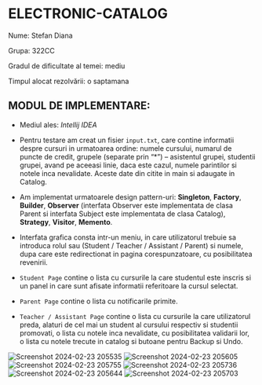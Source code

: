 # ELECTRONIC-CATALOG

Nume: Stefan Diana

Grupa: 322CC

Gradul de dificultate al temei: mediu

Timpul alocat rezolvării: o saptamana

## MODUL DE IMPLEMENTARE: 

* Mediul ales: *Intellij IDEA*

* Pentru testare am creat un fisier `input.txt`, care contine informatii despre cursuri in urmatoarea ordine: numele cursului, numarul de puncte de credit, grupele (separate prin “*”) – asistentul grupei, studentii grupei, avand pe aceeasi linie, daca este cazul, numele parintilor si notele inca nevalidate. Aceste date din citite in main si adaugate in Catalog.

* Am implementat urmatoarele design pattern-uri: **Singleton**, **Factory**, **Builder**, **Observer** (interfata Observer este implementata de clasa Parent si interfata Subject este implementata de clasa Catalog), **Strategy**, **Visitor**, **Memento**.

* Interfata grafica consta intr-un meniu, in care utilizatorul trebuie sa introduca rolul sau (Student / Teacher / Assistant / Parent) si numele, dupa care este redirectionat in pagina corespunzatoare, cu posibilitatea revenirii.

* `Student Page` contine o lista cu cursurile la care studentul este inscris si un panel in care sunt afisate informatii referitoare la cursul selectat.

* `Parent Page` contine o lista cu notificarile primite.

* `Teacher / Assistant Page` contine o lista cu cursurile la care utilizatorul preda, alaturi de cel mai un student al cursului respectiv si studentii promovati, o lista cu notele inca nevalidate, cu posibilitatea validarii lor, o lista cu notele trecute in catalog si butoane pentru Backup si Undo.

![Screenshot 2024-02-23 205535](https://github.com/diana389/Electronic-Catalog/assets/94044563/e6474b6e-8818-40a8-b180-b1d34c29fc4b)
![Screenshot 2024-02-23 205605](https://github.com/diana389/Electronic-Catalog/assets/94044563/c2808830-413e-46d9-a983-571a899a15a0)
![Screenshot 2024-02-23 205755](https://github.com/diana389/Electronic-Catalog/assets/94044563/4f314173-aa2b-4d23-a05e-165fa2cca5cb)
![Screenshot 2024-02-23 205736](https://github.com/diana389/Electronic-Catalog/assets/94044563/81782423-ea81-4ad2-8e03-81302e1df74b)
![Screenshot 2024-02-23 205644](https://github.com/diana389/Electronic-Catalog/assets/94044563/b614bde1-fb5c-4fab-ad63-9ad1df71f8bf)
![Screenshot 2024-02-23 205703](https://github.com/diana389/Electronic-Catalog/assets/94044563/6627c203-4985-4395-bef4-2f3196e80d13)
